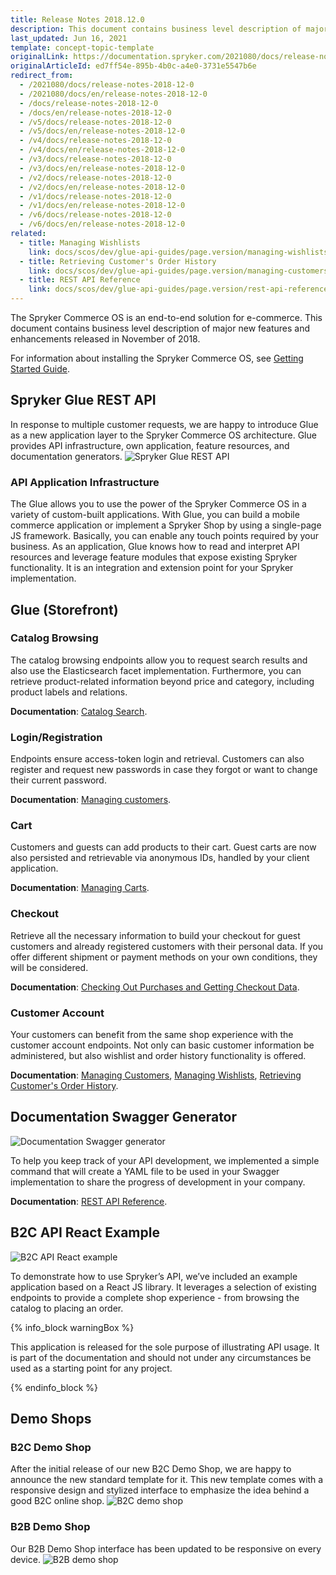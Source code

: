 ```yaml
---
title: Release Notes 2018.12.0
description: This document contains business level description of major new features and enhancements released in November of 2018.
last_updated: Jun 16, 2021
template: concept-topic-template
originalLink: https://documentation.spryker.com/2021080/docs/release-notes-2018-12-0
originalArticleId: ed7ff54e-895b-4b0c-a4e0-3731e5547b6e
redirect_from:
  - /2021080/docs/release-notes-2018-12-0
  - /2021080/docs/en/release-notes-2018-12-0
  - /docs/release-notes-2018-12-0
  - /docs/en/release-notes-2018-12-0
  - /v5/docs/release-notes-2018-12-0
  - /v5/docs/en/release-notes-2018-12-0
  - /v4/docs/release-notes-2018-12-0
  - /v4/docs/en/release-notes-2018-12-0
  - /v3/docs/release-notes-2018-12-0
  - /v3/docs/en/release-notes-2018-12-0
  - /v2/docs/release-notes-2018-12-0
  - /v2/docs/en/release-notes-2018-12-0
  - /v1/docs/release-notes-2018-12-0
  - /v1/docs/en/release-notes-2018-12-0
  - /v6/docs/release-notes-2018-12-0
  - /v6/docs/en/release-notes-2018-12-0
related:
  - title: Managing Wishlists
    link: docs/scos/dev/glue-api-guides/page.version/managing-wishlists/managing-wishlists.html
  - title: Retrieving Customer's Order History
    link: docs/scos/dev/glue-api-guides/page.version/managing-customers/retrieving-customer-orders.html
  - title: REST API Reference
    link: docs/scos/dev/glue-api-guides/page.version/rest-api-reference.html
---
```


 The Spryker Commerce OS is an end-to-end solution for e-commerce. This document contains business level description of major new features and enhancements released in November of 2018.

For information about installing the Spryker Commerce OS, see [Getting Started Guide](/docs/scos/dev/developer-getting-started-guide.html).

## Spryker Glue REST API
In response to multiple customer requests, we are happy to introduce Glue as a new application layer to the Spryker Commerce OS architecture. Glue provides API infrastructure, own application, feature resources, and documentation generators.
![Spryker Glue REST API](https://spryker.s3.eu-central-1.amazonaws.com/docs/About/Releases/Release+notes/Release+Notes+2018.12.0/image4.jpg)

### API Application Infrastructure
The Glue allows you to use the power of the Spryker Commerce OS in a variety of custom-built applications. With Glue, you can build a mobile commerce application or implement a Spryker Shop by using a single-page JS framework. Basically, you can enable any touch points required by your business. As an application, Glue knows how to read and interpret API resources and leverage feature modules that expose existing Spryker functionality. It is an integration and extension point for your Spryker implementation.

## Glue (Storefront)
### Catalog Browsing
The catalog browsing endpoints allow you to request search results and also use the Elasticsearch facet implementation. Furthermore, you can retrieve product-related information beyond price and category, including product labels and relations.

**Documentation**: [Catalog Search](/docs/scos/dev/glue-api-guides/{{site.version}}/searching-the-product-catalog.html).

### Login/Registration
Endpoints ensure access-token login and retrieval. Customers can also register and request new passwords in case they forgot or want to change their current password.

**Documentation**: [Managing customers](/docs/scos/dev/glue-api-guides/{{page.version}}/managing-customers/managing-customers.html).

### Cart
Customers and guests can add products to their cart. Guest carts are now also persisted and retrievable via anonymous IDs, handled by your client application.

**Documentation**: [Managing Carts](/docs/scos/dev/glue-api-guides/{{site.version}}/managing-carts/carts-of-registered-users/managing-carts-of-registered-users.html).

### Checkout
Retrieve all the necessary information to build your checkout for guest customers and already registered customers with their personal data. If you offer different shipment or payment methods on your own conditions, they will be considered.

**Documentation**: [Checking Out Purchases and Getting Checkout Data](/docs/scos/dev/glue-api-guides/{{site.version}}/checking-out/checking-out-purchases.html).

### Customer Account
Your customers can benefit from the same shop experience with the customer account endpoints. Not only can basic customer information be administered, but also wishlist and order history functionality is offered.

**Documentation**: [Managing Customers](/docs/scos/dev/glue-api-guides/{{page.version}}/managing-customers/managing-customers.html), [Managing Wishlists](/docs/scos/dev/glue-api-guides/{{site.version}}/managing-wishlists/managing-wishlists.html), [Retrieving Customer's Order History](/docs/scos/dev/glue-api-guides/{{site.version}}/retrieving-orders.html).

## Documentation Swagger Generator
![Documentation Swagger generator](https://spryker.s3.eu-central-1.amazonaws.com/docs/About/Releases/Release+notes/Release+Notes+2018.12.0/image3.png)

To help you keep track of your API development, we implemented a simple command that will create a YAML file to be used in your Swagger implementation to share the progress of development in your company.

**Documentation**: [REST API Reference](/docs/scos/dev/glue-api-guides/{{site.version}}/rest-api-reference.html).

## B2C API React Example
![B2C API React example](https://spryker.s3.eu-central-1.amazonaws.com/docs/About/Releases/Release+notes/Release+Notes+2018.12.0/image2.png)

To demonstrate how to use Spryker’s API, we’ve included an example application based on a React JS library. It leverages a selection of existing endpoints to provide a complete shop experience - from browsing the catalog to placing an order.

{% info_block warningBox %}

This application is released for the sole purpose of illustrating API usage. It is part of the documentation and should not under any circumstances be used as a starting point for any project.

{% endinfo_block %}

## Demo Shops
### B2C Demo Shop
After the initial release of our new B2C Demo Shop, we are happy to announce the new standard template for it. This new template comes with a responsive design and stylized interface to emphasize the idea behind a good B2C online shop.
![B2C demo shop](https://spryker.s3.eu-central-1.amazonaws.com/docs/About/Releases/Release+notes/Release+Notes+2018.12.0/image1.png)

### B2B Demo Shop
Our B2B Demo Shop interface has been updated to be responsive on every device.
![B2B demo shop](https://spryker.s3.eu-central-1.amazonaws.com/docs/About/Releases/Release+notes/Release+Notes+2018.12.0/image5.png)
